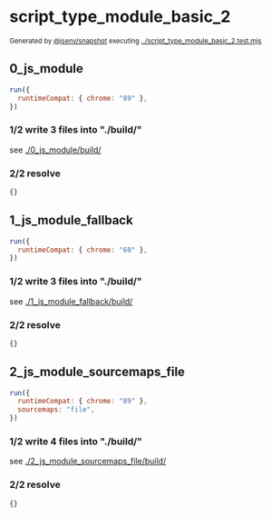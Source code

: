 # script_type_module_basic_2

<sub>
  Generated by <a href="https://github.com/jsenv/core/tree/main/packages/independent/snapshot">@jsenv/snapshot</a> executing <a href="../script_type_module_basic_2.test.mjs">../script_type_module_basic_2.test.mjs</a>
</sub>

## 0_js_module

```js
run({
  runtimeCompat: { chrome: "89" },
})
```

### 1/2 write 3 files into "./build/"

see [./0_js_module/build/](./0_js_module/build/)

### 2/2 resolve

```js
{}
```

## 1_js_module_fallback

```js
run({
  runtimeCompat: { chrome: "60" },
})
```

### 1/2 write 3 files into "./build/"

see [./1_js_module_fallback/build/](./1_js_module_fallback/build/)

### 2/2 resolve

```js
{}
```

## 2_js_module_sourcemaps_file

```js
run({
  runtimeCompat: { chrome: "89" },
  sourcemaps: "file",
})
```

### 1/2 write 4 files into "./build/"

see [./2_js_module_sourcemaps_file/build/](./2_js_module_sourcemaps_file/build/)

### 2/2 resolve

```js
{}
```